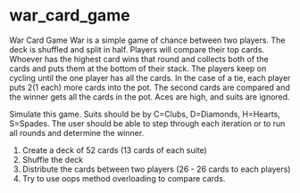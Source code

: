 # war_card_game

War Card Game
War is a simple game of chance between two players. The deck is shuffled and split in
half. Players will compare their top cards. Whoever has the highest card wins that round
and collects both of the cards and puts them at the bottom of their stack. The players
keep on cycling until the one player has all the cards. In the case of a tie, each player
puts 2(1 each) more cards into the pot. The second cards are compared and the winner gets all
the cards in the pot. Aces are high, and suits are ignored.

Simulate this game. Suits should be by C=Clubs, D=Diamonds, H=Hearts, S=Spades.
The user should be able to step through each iteration or to run all rounds and
determine the winner.


1. Create a deck of 52 cards (13 cards of each suite)
2. Shuffle the deck
3. Distribute the cards between two players (26 - 26 cards to each players)
4. Try to use oops method overloading to compare cards.